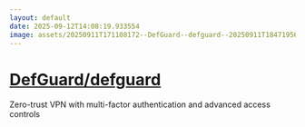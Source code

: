 ```yaml
---
layout: default
date: 2025-09-12T14:08:19.933554
image: assets/20250911T171108172--DefGuard--defguard--20250911T184719562--cropped.png
---
```


# [DefGuard/defguard](https://github.com/DefGuard/defguard)

Zero-trust VPN with multi-factor authentication and advanced access controls
